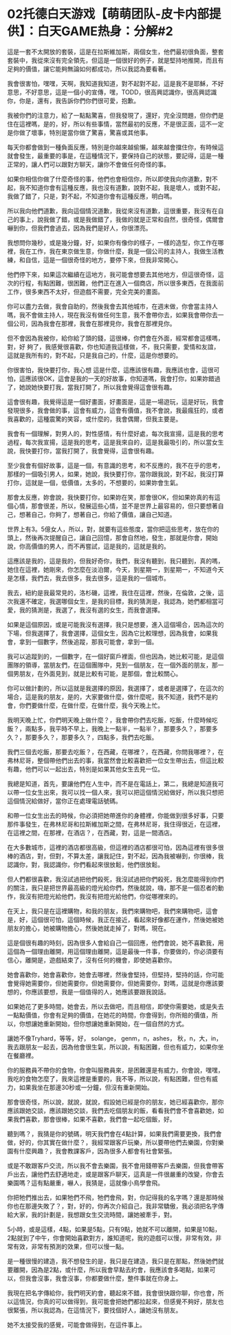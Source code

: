 # 02托德白天游戏【萌萌团队-皮卡内部提供】：白天GAME热身：分解#2

這是一套不太開放的套裝，這是在拉斯維加斯，兩個女生，他們最初很負面，整套套裝中，我從來沒有完全領先，但這是一個很好的例子，就是堅持地推開，而且有足夠的價值，讓它能夠無論如何都成功，所以我認為要看著。

我會很害怕，嘿嘿，天啊，我知道我知道，對不起對不起，這是我不是耶穌，不好意思，不好意思，這是一個小的宣傳，嘿，TODD，很高興認識你，很高興認識你，你是，還有，我告訴你們你們很可愛，抱歉。

我被你們的注意力，給了一點點驚喜，但我發現了，還好，完全沒問題，但你們是住在這裡嗎，是的，好，所以有些事情，當然最初的反應，不是很正面，這不一定是你做了壞事，特別是當你做了驚喜，驚喜或其他事。

每天你都會做到一種負面反應，特別是你越來越偷懶，越來越會擋住你，有時候這就會發生，最重要的事是，在這種情況下，要保持自己的狀態，要記得，這是一種正常的，讓人們可以跟對方聊天，讓你不會做任何奇怪的事。

如果你相信你做了什麼奇怪的事，他們也會相信你，所以即使我向你道歉，對不起，我不知道你會有這種反應，我也沒有道歉，說對不起，我是壞人，或對不起，我做了錯了，只是，對不起，不知道你會有這種反應，明白嗎。

所以我向他們道歉，我向這個情況道歉，我從來沒有道歉，這很重要，我沒有在自己的事上，說我做了錯，或是我做錯了，我做的就是正常和自然，很奇怪，偶爾會嚇到你，但我們會過去，因為我們是好人，你很漂亮。

我想問你幾秒，或是幾分鐘，好，如果你有像你的樣子，一樣的造型，你工作在哪裡，我在工作，我在東京做生意，你做什麼，我是一個公司的主持人，我做生活教練，和自信，這是一個很奇怪的地方，要停下來，但我非常開心。

他們停下來，如果這次繼續在這地方，我可能會想要去其他地方，但這很奇怪，這次的行程，有點困難，很困難，他們正在進入一個商店，所以很多東西，在我面前工作，很多東西不太好，但遊戲不需要，完全完美的畫面。

你可以盡力去做，我會自助的，然後我會去其他城市，在週末做，你會當主持人嗎，我不會做主持人，現在我沒有做任何生意，我不會帶你去，如果我會帶你去一個公司，因為我會在那裡，我會在那裡見你，我會在那裡見你。

但不會因為我被你，給你給了頭的錢，這很棒，你們會在外面，經常都會這樣嗎，對，好 夠了，我感覺很喜歡，你也知道我這樣做，不，我只需要，愛情和友誼，這就是我所有的，對不起，只是我自己的，什麼，這是你想要的。

你很害怕，我快要打你，我心想 這是什麼，這應該很有趣，我應該也會，這很可怕，這應該很OK，這會是我的一天的好故事，你知道嗎，我會打你，如果妳錯過了，她說她快要打我，當我打開了，所以我會覺得這會很有趣。

這會很有趣，我覺得這是一個好畫面，好畫面是，這是一場遊玩，這是好玩，我會發現很多，我會做的事，這會有威力，這會有價值，我不會說，我最瘋狂的，或者我喜歡的，這種震驚的笑容，或什麼的，我會偶爾，但我主要是。

我會有一個理解，對男人的，對性感情，有什麼好處，每次我宣揚，這是我的思考過程，每次我宣揚，這是我的思考，這是我來自的，這是我最吸引的，所以當女生說，我快要打你，當我打開了，我會覺得，這會很有趣。

至少我會有個好故事，這是一個，有意識的思考，和不反應的，我不在乎的思考，那樣的一個吸引男人，如果，她說，我快要打你，當你跟我說，對不起，我沒打算打你，這就是一個，低價值，太多的，不想要的，如果妳會生氣。

那會太反應，妳會說，我快要打你，如果妳在笑，那會很OK，但如果妳真的有這個心情，那會很差，所以，發展這些心情，並不是世界上最容易的，但只要想著自己，想著自己，你夠了，想著自己，你給了價值，讓自己知道。

世界上有3。5億女人，所以，對，就要有這些態度，當你把這些思考，放在你的頭上，然後再次提醒自己，讓自己回憶，那會自然地，發生，那就是你會，開始說，你高價值的男人，而不再嘗試，這是我的，這就是我的。

這應該是我的，這是我的，但我好奇你，我們，我沒有聽到，我只聽到，真的嗎，她住在這裡，她剛來，你怎麼在淡泊爾，今天，到星期一，到星期一，不知道今天是怎樣，我們去，我去很多，我去很多，這是我的一個城市。

我去，紐約是我最常見的，洛杉磯，這裡，我住在這裡，然後，在倫敦，之後，這次我還不確定，我選哪個女生，是我的目標，我的猜測是，我認為，她們都相當可愛，我的猜測是，我選了，我沒有選的女生，而我會選擇。

如果是這個原因，或是可能我沒有選擇，我只是想要，進入這個場合，因為這次的下場，但我選擇了，我會選擇，這個女生，因為它比較理想，因為我會，如果我會，拿到一個數字，然後追蹤，那我可能會，拿到一個。

我可以追蹤到的，一個數字，在一個好窗戶裡面，但也因為，她比較可能，是這個團隊的領導，當朋友們，在這個團隊中，見到一個朋友，在一個外面的朋友，那一個男朋友，在外面見到，就是比較有可能，是那個，會比較關心。

你可以做計劃的，所以這就是我選擇的原因，我選擇了，或者是選擇了，在這次的場合，這是我的朋友，是的，大家要做什麼，做什麼呢，我不知道，我們不是約會，你們要做什麼，在做什麼，在做什麼，我今天晚上忙。

我明天晚上忙，你們明天晚上做什麼？，我會帶你們去吃飯，吃飯，什麼時候吃飯？，兩點多，我平時不早上，我晚上一點半，一點半？，那要多久？，那要多久？，那要多久？，那要多久？，四點多，我們去吃飯。

我們三個去吃飯，那要去吃飯？，在西藏，在哪裡？，在西藏，你問我哪裡？，在弗林尼哥，整個帶他們出去的事，我當然會比較喜歡把一位女生帶出去，但這比較有趣，他們可以一起出去，特別是如果其他女生去見一位。

我總是知道，首先，要讓他們在人生中，而不是在電話上，第二，我總是知道我可以帶一位女生出來，我可以找一個人來，我可以把這個情況給做好，所以我只想把這個情況給做好，當你正在處理電話號碼。

和帶一位女生出去的時候，你必須把她帶進你的身體裡，你能做到很多好事，只要那件事發生，在弗林尼哥和拉斯維加斯之間，在弗林尼哥，我住得很近，在這裡，在這裡之間，在那裡，在酒店？，在西藏，對，這是一間酒店。

在大多數城市，這裡的酒店都很高級，但這裡的酒店都很可怕，因為這裡有很多很棒的酒店，對，但對，不算太差，讓我記住，對不起，因為我被嚇到，你很棒，我認識你，對，我認識你，你們看起來很放鬆，他們很放鬆。

但人們都很喜歡，我沒試過把他們殺死，我沒試過把你們殺死，我怎麼能得到你們的關注，我只是把世界最高級的燈光給你們，然後就說，嗨，那不是一個忍者的動作，我沒有把燈光給他們，我沒有把燈光給他們，你從哪裡來的。

在天上，我只是在這裡購物，和我的朋友，我們來購物吧，我們來購物吧，這會是，好，這個很可怕，這個時候，我正在接近，看起來好像都在運作，然後她被她朋友的擔心，她被購物擔心，然後她就走掉了，對嗎，現在。

這是個很有趣的時刻，因為很多人會給自己一個回應，他們會說，她不喜歡我，用這個為一個理由離開，用這個理由離開，這是最後一件事，你要做的，你必須要有信心，離開是，遊戲結束了，沒有任何的機會，即使她喜歡你。

她會喜歡你，她會喜歡你，她會去哪裡，然後會堅持，但堅持，堅持的話，你可能會覺得她需要你，但她需要你，但她需要你，但她需要你，對嗎，這就是你應該要想的，你應該要想，我是一個值得的人，她應該要跟我說話。

如果她花了更多時間，她會去，所以去做吧，而且相信，即使你需要她，或是失去一點點價值，你會有足夠的價值，在她花的時間，你會得到，你所賠的價值，所以，你想讓她重新開始，但你想讓她重新開始，在一個自然的方式。

讓她不像Tryhard，等等，好， solange， genm，n，ashes， 秋，n，大，in，我去跟朋友一起去，因為他會很生氣，所以說，有點困難，但也有威力，如果你坐在餐廳裡。

你的服務員不帶你的食物，你會叫服務員來，是困難還是有威力，你會說，嘿嘿，我吃的食物怎麼了，我來這裡是重要的，我不等，所以說，有點困難，但也有威力，如果我坐在那邊30秒或一分鐘，但沒有重新開始。

那會很奇怪，所以說，就說，就說，假設她已經是你的朋友，她已經喜歡你，那你應該跟她交談，應該跟她交談，我們去吃個朋友的飯，看看我們會不會喜歡她，如果我們喜歡，那會很棒，如果不喜歡，我們會一起吃個飯，好。

聽到嗎？，我猜是你的號碼，明天我們會在4點計算，如果我們需要更換，我們會做，好的，你其實在做什麼？，我經常跟客戶玩樂，所以要帶他們去樂園，你對樂園有什麼興趣？，我會教課客戶，因為很多人都會有社會緊張。

或是不敢跟客戶交流，所以我不會去樂園，我不會用錢帶客戶去樂園，但我會帶客戶出去，讓他們去舒適地走，或是跟客戶聊天，這真是一件很嚴重的改變，你會去樂園嗎？這有點嚴重，嚇人，我猜是，這就像小鳥學會飛。

你把牠們推出去，如果牠們不飛，牠們會飛，對，你記得我的名字嗎？還是那時候你也在那邊失敗了？，對，好的，你再次介紹自己，我非常驕傲，我必須把名字傳給大家，我的計劃是，我想跟女生交流時間，讓她被牽手，對。

5小時，或是這樣，4點，如果是5點，只有9點，她就不可以離開，如果是10點，2點就到了中午，你會開始喜歡對方，誰知道呢，我的遊戲可以慢，非常有效，非常有效，非常有預測的效果，但可以慢一點。

是一種很慢的建造，我不想發生的是，我只是在建造，我只是在那點，然後她們就要離開，因為是2點，或什麼，所以我會早點去約會，我應該會多喝點，如果可以，但我會沒事，我會沒事，你都要做什麼，整件事就在你身上。

我現在把名字傳給你，我們明天約會，聽起來不錯，我會很快跟你聊，你也會，所以這情況，你真的可以做得到，我可能會把她們都拉起來，但感覺不夠好，朋友也很緊張，所以我認為，在這情況下，要找個好人，讓她沒有朋友。

她不太接受我的感覺，可能會做得到，在這件事上。